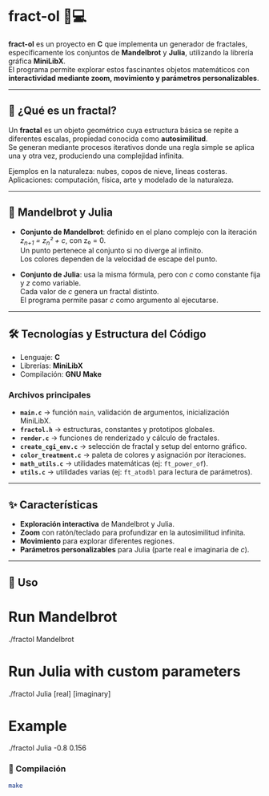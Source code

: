# fract-ol 🎨💻

**fract-ol** es un proyecto en **C** que implementa un generador de fractales, específicamente los conjuntos de **Mandelbrot** y **Julia**, utilizando la librería gráfica **MiniLibX**.  
El programa permite explorar estos fascinantes objetos matemáticos con **interactividad mediante zoom, movimiento y parámetros personalizables**.

---

## 🌌 ¿Qué es un fractal?
Un **fractal** es un objeto geométrico cuya estructura básica se repite a diferentes escalas, propiedad conocida como **autosimilitud**.  
Se generan mediante procesos iterativos donde una regla simple se aplica una y otra vez, produciendo una complejidad infinita.  

Ejemplos en la naturaleza: nubes, copos de nieve, líneas costeras.  
Aplicaciones: computación, física, arte y modelado de la naturaleza.

---

## 🔬 Mandelbrot y Julia
- **Conjunto de Mandelbrot**: definido en el plano complejo con la iteración  
  *z<sub>n+1</sub> = z<sub>n</sub>² + c*, con z₀ = 0.  
  Un punto pertenece al conjunto si no diverge al infinito.  
  Los colores dependen de la velocidad de escape del punto.

- **Conjunto de Julia**: usa la misma fórmula, pero con *c* como constante fija y *z* como variable.  
  Cada valor de *c* genera un fractal distinto.  
  El programa permite pasar *c* como argumento al ejecutarse.

---

## 🛠️ Tecnologías y Estructura del Código
- Lenguaje: **C**
- Librerías: **MiniLibX**
- Compilación: **GNU Make**

### Archivos principales
- **`main.c`** → función `main`, validación de argumentos, inicialización MiniLibX.  
- **`fractol.h`** → estructuras, constantes y prototipos globales.  
- **`render.c`** → funciones de renderizado y cálculo de fractales.  
- **`create_cgi_env.c`** → selección de fractal y setup del entorno gráfico.  
- **`color_treatment.c`** → paleta de colores y asignación por iteraciones.  
- **`math_utils.c`** → utilidades matemáticas (ej: `ft_power_of`).  
- **`utils.c`** → utilidades varias (ej: `ft_atodbl` para lectura de parámetros).  

---

## ✨ Características
- **Exploración interactiva** de Mandelbrot y Julia.  
- **Zoom** con ratón/teclado para profundizar en la autosimilitud infinita.  
- **Movimiento** para explorar diferentes regiones.  
- **Parámetros personalizables** para Julia (parte real e imaginaria de *c*).  

---

## 🚀 Uso
# Run Mandelbrot
./fractol Mandelbrot

# Run Julia with custom parameters
./fractol Julia [real] [imaginary]

# Example
./fractol Julia -0.8 0.156

### 🔧 Compilación

```bash
make
